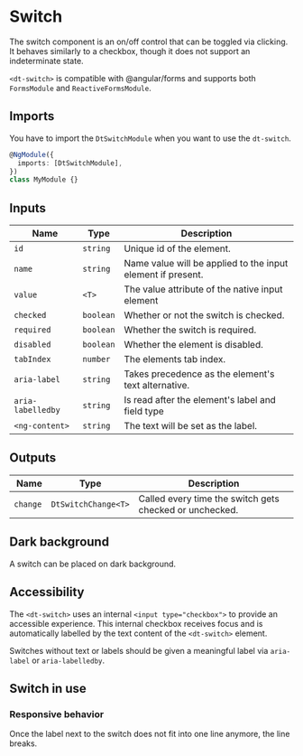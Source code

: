 # Switch

The switch component is an on/off control that can be toggled via clicking. It
behaves similarly to a checkbox, though it does not support an indeterminate
state.

<ba-live-example name="DtExampleSwitchDefault"></ba-live-example>

`<dt-switch>` is compatible with @angular/forms and supports both `FormsModule`
and `ReactiveFormsModule`.

## Imports

You have to import the `DtSwitchModule` when you want to use the `dt-switch`.

```typescript
@NgModule({
  imports: [DtSwitchModule],
})
class MyModule {}
```

## Inputs

|  Name             | Type      | Description                                                 |
| ----------------- | --------- | ----------------------------------------------------------- |
| `id`              | `string`  | Unique id of the element.                                   |
| `name`            | `string`  | Name value will be applied to the input element if present. |
| `value`           | `<T>`     | The value attribute of the native input element             |
| `checked`         | `boolean` | Whether or not the switch is checked.                       |
| `required`        | `boolean` | Whether the switch is required.                             |
| `disabled`        | `boolean` | Whether the element is disabled.                            |
| `tabIndex`        | `number`  | The elements tab index.                                     |
| `aria-label`      | `string`  | Takes precedence as the element's text alternative.         |
| `aria-labelledby` | `string`  | Is read after the element's label and field type            |
| `<ng-content>`    | `string`  | The text will be set as the label.                          |

## Outputs

|  Name    | Type                | Description                                             |
| -------- | ------------------- | ------------------------------------------------------- |
| `change` | `DtSwitchChange<T>` | Called every time the switch gets checked or unchecked. |

## Dark background

A switch can be placed on dark background.

<ba-live-example name="DtExampleSwitchDark" themedark="true"></ba-live-example>

## Accessibility

The `<dt-switch>` uses an internal `<input type="checkbox">` to provide an
accessible experience. This internal checkbox receives focus and is
automatically labelled by the text content of the `<dt-switch>` element.

Switches without text or labels should be given a meaningful label via
`aria-label` or `aria-labelledby`.

## Switch in use

### Responsive behavior

Once the label next to the switch does not fit into one line anymore, the line
breaks.

<ba-live-example name="DtExampleSwitchResponsive"></ba-live-example>
